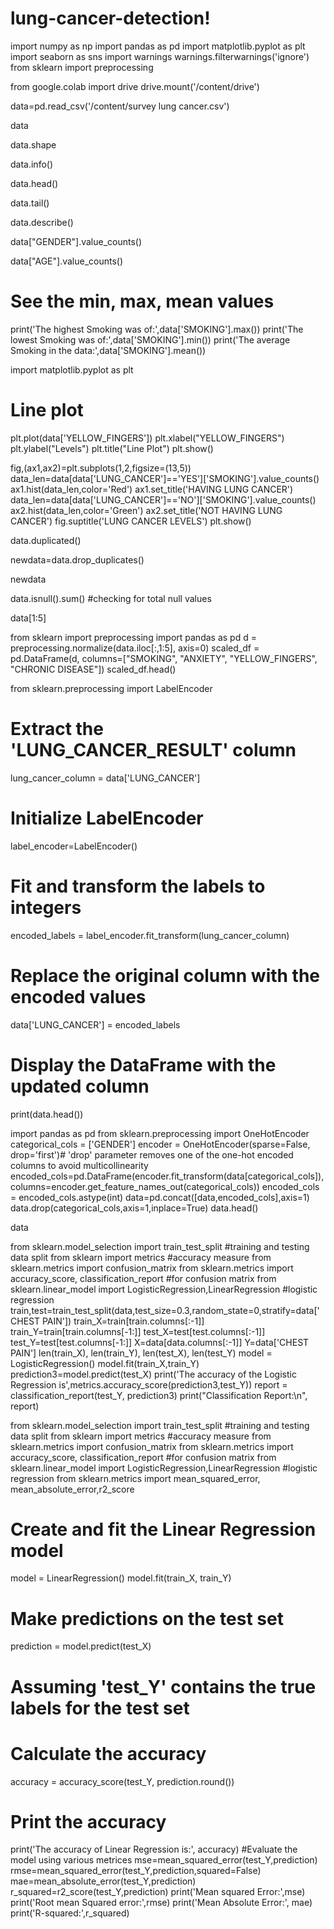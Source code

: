 # lung-cancer-detection!
import numpy as np
import pandas as pd
import matplotlib.pyplot as plt
import seaborn as sns
import warnings
warnings.filterwarnings('ignore')
from sklearn import preprocessing

from google.colab import drive
drive.mount('/content/drive')

data=pd.read_csv('/content/survey lung cancer.csv')

data

data.shape

data.info()

data.head()

data.tail()

data.describe()

data["GENDER"].value_counts()

data["AGE"].value_counts()

# See the min, max, mean values
print('The highest Smoking was of:',data['SMOKING'].max())
print('The lowest Smoking was of:',data['SMOKING'].min())
print('The average Smoking in the data:',data['SMOKING'].mean())

import matplotlib.pyplot as plt

# Line plot
plt.plot(data['YELLOW_FINGERS'])
plt.xlabel("YELLOW_FINGERS")
plt.ylabel("Levels")
plt.title("Line Plot")
plt.show()

fig,(ax1,ax2)=plt.subplots(1,2,figsize=(13,5))
data_len=data[data['LUNG_CANCER']=='YES']['SMOKING'].value_counts()
ax1.hist(data_len,color='Red')
ax1.set_title('HAVING LUNG CANCER')
data_len=data[data['LUNG_CANCER']=='NO']['SMOKING'].value_counts()
ax2.hist(data_len,color='Green')
ax2.set_title('NOT HAVING LUNG CANCER')
fig.suptitle('LUNG CANCER LEVELS')
plt.show()

data.duplicated()

newdata=data.drop_duplicates()

newdata

data.isnull().sum() #checking for total null values

data[1:5]

from sklearn import preprocessing
import pandas as pd
d = preprocessing.normalize(data.iloc[:,1:5], axis=0)
scaled_df = pd.DataFrame(d, columns=["SMOKING", "ANXIETY", "YELLOW_FINGERS", "CHRONIC DISEASE"])
scaled_df.head()

from sklearn.preprocessing import LabelEncoder
# Extract the 'LUNG_CANCER_RESULT' column
lung_cancer_column = data['LUNG_CANCER']
# Initialize LabelEncoder
label_encoder=LabelEncoder()
# Fit and transform the labels to integers
encoded_labels = label_encoder.fit_transform(lung_cancer_column)
# Replace the original column with the encoded values
data['LUNG_CANCER'] = encoded_labels
# Display the DataFrame with the updated column
print(data.head())

import pandas as pd
from sklearn.preprocessing import OneHotEncoder
categorical_cols = ['GENDER']
encoder = OneHotEncoder(sparse=False, drop='first')# 'drop' parameter removes one of the one-hot encoded columns to avoid multicollinearity
encoded_cols=pd.DataFrame(encoder.fit_transform(data[categorical_cols]),columns=encoder.get_feature_names_out(categorical_cols))
encoded_cols = encoded_cols.astype(int)
data=pd.concat([data,encoded_cols],axis=1)
data.drop(categorical_cols,axis=1,inplace=True)
data.head()

data

from sklearn.model_selection import train_test_split #training and testing data split
from sklearn import metrics #accuracy measure
from sklearn.metrics import confusion_matrix
from sklearn.metrics import accuracy_score, classification_report #for confusion matrix
from sklearn.linear_model import LogisticRegression,LinearRegression #logistic regression
train,test=train_test_split(data,test_size=0.3,random_state=0,stratify=data['CHEST PAIN'])
train_X=train[train.columns[:-1]]
train_Y=train[train.columns[-1:]]
test_X=test[test.columns[:-1]]
test_Y=test[test.columns[-1:]]
X=data[data.columns[:-1]]
Y=data['CHEST PAIN']
len(train_X), len(train_Y), len(test_X), len(test_Y)
model = LogisticRegression()
model.fit(train_X,train_Y)
prediction3=model.predict(test_X)
print('The accuracy of the Logistic Regression is',metrics.accuracy_score(prediction3,test_Y))
report = classification_report(test_Y, prediction3)
print("Classification Report:\n", report)

from sklearn.model_selection import train_test_split #training and testing data split
from sklearn import metrics #accuracy measure
from sklearn.metrics import confusion_matrix
from sklearn.metrics import accuracy_score, classification_report #for confusion matrix
from sklearn.linear_model import LogisticRegression,LinearRegression #logistic regression
from sklearn.metrics import mean_squared_error, mean_absolute_error,r2_score
# Create and fit the Linear Regression model
model = LinearRegression()
model.fit(train_X, train_Y)

# Make predictions on the test set
prediction = model.predict(test_X)
# Assuming 'test_Y' contains the true labels for the test set
# Calculate the accuracy
accuracy = accuracy_score(test_Y, prediction.round())
# Print the accuracy
print('The accuracy of Linear Regression is:', accuracy)
#Evaluate the model using various metrices
mse=mean_squared_error(test_Y,prediction)
rmse=mean_squared_error(test_Y,prediction,squared=False)
mae=mean_absolute_error(test_Y,prediction)
r_squared=r2_score(test_Y,prediction)
print('Mean squared Error:',mse)
print('Root mean Squared error:',rmse)
print('Mean Absolute Error:', mae)
print('R-squared:',r_squared)
